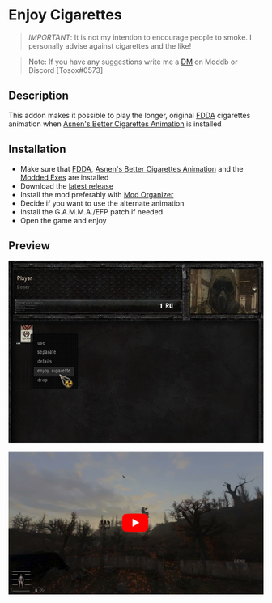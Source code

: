# Enjoy Cigarettes

> *IMPORTANT*: It is not my intention to encourage people to smoke. I personally advise against cigarettes and the like!

> Note: If you have any suggestions write me a [DM](https://www.moddb.com/messages/compose?to=Tosox) on Moddb or Discord [Tosox#0573]

## Description

This addon makes it possible to play the longer, original [FDDA](https://www.moddb.com/mods/stalker-anomaly/addons/food-drug-and-drinks-animations-reuploaded) cigarettes animation when [Asnen's Better Cigarettes Animation](https://www.moddb.com/mods/stalker-anomaly/addons/asnen-and-grok-better-cigarettes-animation) is installed

## Installation

* Make sure that [FDDA](https://www.moddb.com/mods/stalker-anomaly/addons/food-drug-and-drinks-animations-reuploaded), [Asnen's Better Cigarettes Animation](https://www.moddb.com/mods/stalker-anomaly/addons/asnen-and-grok-better-cigarettes-animation) and the [Modded Exes](https://github.com/themrdemonized/STALKER-Anomaly-modded-exes) are installed
* Download the [latest release](https://www.moddb.com/mods/stalker-anomaly/addons/dltx-enjoy-cigarettes)
* Install the mod preferably with [Mod Organizer](https://github.com/ModOrganizer2/modorganizer/releases/)
* Decide if you want to use the alternate animation
* Install the G.A.M.M.A./EFP patch if needed
* Open the game and enjoy

## Preview

<img src="readme-res/enjoy.jpg" alt="inv_preview" width="700"/>

<br/>

[<img src="readme-res/yt-thumbnail.jpg" alt="vid_preview" width="700"/>](https://www.youtube.com/watch?v=UFCezDngGcs)
